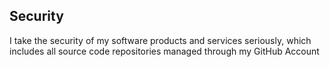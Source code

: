 <!-- BEGIN MICROSOFT SECURITY.MD V0.0.7 BLOCK -->

## Security

I take the security of my software products and services seriously, which includes all source code repositories managed through my GitHub Account

<!-- END My SECURITY.MD BLOCK -->
